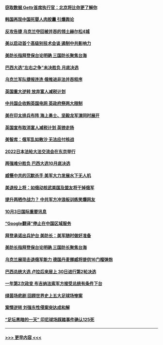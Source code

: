 #### [窃取数据  Gettr首席执行官：北京将比你更了解你](../pages/prog202/a103542910.md?t=10040550) 
#### [韩国再现中国死婴人肉胶囊 引爆舆论](../pages/prog202/a103542898.md?t=10040550) 
#### [反攻告捷 乌克兰夺回被并吞的领土赫尔松4城](../pages/prog202/a103542815.md?t=10040550) 
#### [美以启动首个高级别技术会谈 遏制中共影响力](../pages/prog202/a103542873.md?t=10040550) 
#### [美防长指拜登保台论明确 三国防长聚焦台海](../pages/prog202/a103542823.md?t=10040550) 
#### [巴西大选“左右之争”未决胜负 月底决选](../pages/prog202/a103542829.md?t=10040550) 
#### [乌克兰军队捷报连连 俄推进非法并吞程序](../pages/prog202/a103542825.md?t=10040550) 
#### [英国重大逆转 放弃富人减税计划](../pages/prog202/a103542827.md?t=10040550) 
#### [中共国企收购英国电网 英政府祭两大限制](../pages/prog202/a103542714.md?t=10040550) 
#### [美在印太排兵布阵 海上勇士、坚毅龙军演同时展开](../pages/prog202/a103542699.md?t=10040550) 
#### [英国宣布取消富人减税计划 英镑走扬](../pages/prog202/a103542688.md?t=10040550) 
#### [美智库：俄军乱如散沙 无法应付核战](../pages/prog202/a103542672.md?t=10040550) 
#### [2022日本法轮大法交流会在东京举行](../pages/prog202/a103542577.md?t=10040550) 
#### [两强难分胜负 巴西大选10月底决选](../pages/prog202/a103542574.md?t=10040550) 
#### [威慑中共的沉默杀手 美军大力发展水下无人机](../pages/prog202/a103542599.md?t=10040550) 
#### [美退役上将：如俄动核武美国及盟友将干掉俄军](../pages/prog202/a103542591.md?t=10040550) 
#### [提升两栖作战力？ 中共军方冲浪板训练笑爆网友](../pages/prog202/a103542586.md?t=10040550) 
#### [10月3日国际重要讯息](../pages/prog202/a103542564.md?t=10040550) 
#### [“Google翻译”停止在中国区域服务](../pages/prog202/a103542515.md?t=10040550) 
#### [拜登承诺出兵护台 美防长：美军随时做好准备](../pages/prog202/a103542527.md?t=10040550) 
#### [美防长指拜登保台论明确 三国防长聚焦台海](../pages/prog202/a103542473.md?t=10040550) 
#### [乌克兰展现击退俄军能力 德国丹麦挪威将提供16门榴弹炮](../pages/prog202/a103542460.md?t=10040550) 
#### [巴西总统大选 卢拉后来居上 30日进行第2轮决选](../pages/prog202/a103542427.md?t=10040550) 
#### [一年第2次政变 布吉纳法索军方接受总统有条件下台](../pages/prog202/a103542405.md?t=10040550) 
#### [绿茵场悲剧 回顾世界史上五大足球场惨案](../pages/prog202/a103542232.md?t=10040550) 
#### [案情逆转 刘强东性侵案突达成和解](../pages/prog202/a103542226.md?t=10040550) 
#### [“足坛黑暗的一天” 印尼球场踩踏事件确认125死](../pages/prog202/a103542235.md?t=10040550) 

----
#### [ >>> 更早内容 <<< ](../indexes/prog202-earlier.md)

